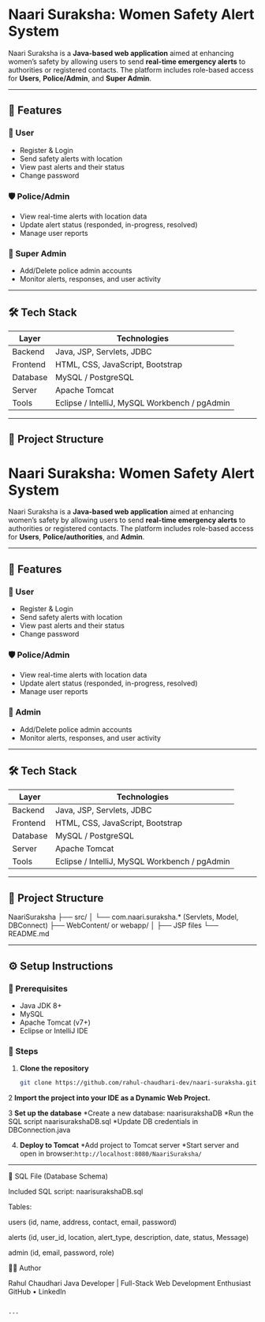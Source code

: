 # Naari Suraksha: Women Safety Alert System  

Naari Suraksha is a **Java-based web application** aimed at enhancing women’s safety by allowing users to send **real-time emergency alerts** to authorities or registered contacts. The platform includes role-based access for **Users**, **Police/Admin**, and **Super Admin**.  

---

## 📌 Features  

### 👩 User  
- Register & Login  
- Send safety alerts with location  
- View past alerts and their status  
- Change password  

### 🛡️ Police/Admin  
- View real-time alerts with location data  
- Update alert status (responded, in-progress, resolved)  
- Manage user reports  

### 🏢 Super Admin  
- Add/Delete police admin accounts  
- Monitor alerts, responses, and user activity  

---

## 🛠️ Tech Stack  

| Layer     | Technologies |  
|-----------|--------------|  
| Backend   | Java, JSP, Servlets, JDBC |  
| Frontend  | HTML, CSS, JavaScript, Bootstrap |  
| Database  | MySQL / PostgreSQL |  
| Server    | Apache Tomcat |  
| Tools     | Eclipse / IntelliJ, MySQL Workbench / pgAdmin |  

---

## 📁 Project Structure  
# Naari Suraksha: Women Safety Alert System  

Naari Suraksha is a **Java-based web application** aimed at enhancing women’s safety by allowing users to send **real-time emergency alerts** to authorities or registered contacts. The platform includes role-based access for **Users**, **Police/authorities**, and **Admin**.  

---

## 📌 Features  

### 👩 User  
- Register & Login  
- Send safety alerts with location  
- View past alerts and their status  
- Change password  

### 🛡️ Police/Admin  
- View real-time alerts with location data  
- Update alert status (responded, in-progress, resolved)  
- Manage user reports  

### 🏢 Admin  
- Add/Delete police admin accounts  
- Monitor alerts, responses, and user activity  

---

## 🛠️ Tech Stack  

| Layer     | Technologies |  
|-----------|--------------|  
| Backend   | Java, JSP, Servlets, JDBC |  
| Frontend  | HTML, CSS, JavaScript, Bootstrap |  
| Database  | MySQL / PostgreSQL |  
| Server    | Apache Tomcat |  
| Tools     | Eclipse / IntelliJ, MySQL Workbench / pgAdmin |  

---

## 📁 Project Structure  
NaariSuraksha
├── src/
│ └── com.naari.suraksha.* (Servlets, Model, DBConnect)
├── WebContent/ or webapp/
│ ├── JSP files
└── README.md


---

## ⚙️ Setup Instructions  

### 🔧 Prerequisites  
- Java JDK 8+  
- MySQL 
- Apache Tomcat (v7+)  
- Eclipse or IntelliJ IDE  

### 🧪 Steps  

1. **Clone the repository**  
   ```bash
   git clone https://github.com/rahul-chaudhari-dev/naari-suraksha.git
   
2 **Import the project into your IDE as a Dynamic Web Project.**

3 **Set up the database**
*Create a new database: naarisurakshaDB
*Run the SQL script naarisurakshaDB.sql
*Update DB credentials in DBConnection.java

4. **Deploy to Tomcat**
*Add project to Tomcat server
*Start server and open in browser:`http://localhost:8080/NaariSuraksha/`

---

📂 SQL File (Database Schema)

Included SQL script: naarisurakshaDB.sql

Tables:

users (id, name, address, contact, email, password)

alerts (id, user_id, location, alert_type, description, date, status, Message)

admin (id, email, password, role)

👩‍💻 Author

Rahul Chaudhari
Java Developer | Full-Stack Web Development Enthusiast
GitHub • LinkedIn

```

---



